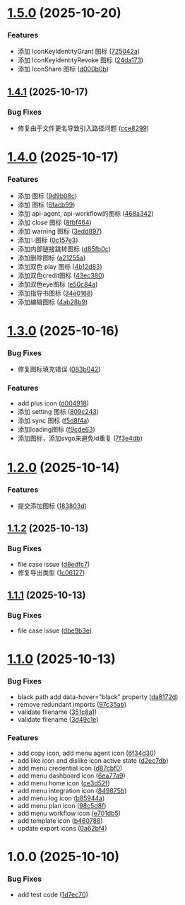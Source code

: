 # [1.5.0](https://github.com/xing-lin/browseract-ui/compare/v1.4.1...v1.5.0) (2025-10-20)

### Features

- 添加 IconKeyIdentityGrant 图标 ([725042a](https://github.com/xing-lin/browseract-ui/commit/725042a81e83b2bd26439ec4025667bd1a3216d5))
- 添加 IconKeyIdentityRevoke 图标 ([24da173](https://github.com/xing-lin/browseract-ui/commit/24da1730f2cd6e75a96f5d7249260f5ee423934b))
- 添加 IconShare 图标 ([d000b0b](https://github.com/xing-lin/browseract-ui/commit/d000b0bd35621dac4c268425b77838b6b704dfa9))

## [1.4.1](https://github.com/xing-lin/browseract-ui/compare/v1.4.0...v1.4.1) (2025-10-17)

### Bug Fixes

- 修复由于文件更名导致引入路径问题 ([cce8299](https://github.com/xing-lin/browseract-ui/commit/cce8299ae15380fbad581affffd049331d0b31b6))

# [1.4.0](https://github.com/xing-lin/browseract-ui/compare/v1.3.0...v1.4.0) (2025-10-17)

### Features

- 添加 <IconKeyIdentity /> 图标 ([9d9b08c](https://github.com/xing-lin/browseract-ui/commit/9d9b08ce522e71aed729c6db0e43140745b76301))
- 添加 <IconKeySecurity /> 图标 ([6facb99](https://github.com/xing-lin/browseract-ui/commit/6facb997f0cc76d8da5867ac46bcc08056764230))
- 添加 api-agent, api-workflow的图标 ([468a342](https://github.com/xing-lin/browseract-ui/commit/468a342a32de7790e7112352f361fd4a634698ec))
- 添加 close 图标 ([8fbf464](https://github.com/xing-lin/browseract-ui/commit/8fbf464a1cd7d0b2193cbe694c2e913c0e528b6c))
- 添加 warning 图标 ([3edd897](https://github.com/xing-lin/browseract-ui/commit/3edd897189c2500a3f13ac2fed51f37309aa9f21))
- 添加✨图标 ([0c157e3](https://github.com/xing-lin/browseract-ui/commit/0c157e3a3bfd0e1bb9783a363bf4b9e0f0927106))
- 添加内部链接跳转图标 ([d85fb0c](https://github.com/xing-lin/browseract-ui/commit/d85fb0c2673fce72174b7b75e4ffb259cb2f68c2))
- 添加删除图标 ([a21255a](https://github.com/xing-lin/browseract-ui/commit/a21255ad1c5418054579d7648b4731ad5281b07f))
- 添加双色 play 图标 ([4b12d83](https://github.com/xing-lin/browseract-ui/commit/4b12d83908f6f10a788fa72b44f2ce9b638f60d2))
- 添加双色credit图标 ([43ec380](https://github.com/xing-lin/browseract-ui/commit/43ec380f52aac3c4a3cff087d9cd31a708e048e4))
- 添加双色eye图标 ([e50c84a](https://github.com/xing-lin/browseract-ui/commit/e50c84a535c03e0e050e046c3c6c61e3b11562c0))
- 添加指导书图标 ([34e0168](https://github.com/xing-lin/browseract-ui/commit/34e0168aa61cffd3c918b0338328382a0c76007d))
- 添加编辑图标 ([4ab28b9](https://github.com/xing-lin/browseract-ui/commit/4ab28b9e56f9b485073ac8397c5579f964ee78e6))

# [1.3.0](https://github.com/xing-lin/browseract-ui/compare/v1.2.0...v1.3.0) (2025-10-16)

### Bug Fixes

- 修复图标填充错误 ([083b042](https://github.com/xing-lin/browseract-ui/commit/083b042d41dd1886cdc524b8f5d64d81a0c37d67))

### Features

- add plus icon ([d004918](https://github.com/xing-lin/browseract-ui/commit/d004918f6df687259095916f4b6e38388b77c714))
- 添加 setting 图标 ([809c243](https://github.com/xing-lin/browseract-ui/commit/809c243d53ba3fb65bcb16458ba3df05105489c8))
- 添加 sync 图标 ([f5d8f4a](https://github.com/xing-lin/browseract-ui/commit/f5d8f4ad7d7f799a2784488db39431b30779eb4c))
- 添加loading图标 ([f9cde63](https://github.com/xing-lin/browseract-ui/commit/f9cde63e012a04c513cfea5f7459a2e510aed65d))
- 添加图标，添加svgo来避免id重复 ([7f3e4db](https://github.com/xing-lin/browseract-ui/commit/7f3e4db69e4026f41b4cbc2e79f84105bce220f8))

# [1.2.0](https://github.com/xing-lin/browseract-ui/compare/v1.1.2...v1.2.0) (2025-10-14)

### Features

- 提交添加图标 ([183803d](https://github.com/xing-lin/browseract-ui/commit/183803d0fc38ba6763334f874673a35e15d86244))

## [1.1.2](https://github.com/xing-lin/browseract-ui/compare/v1.1.1...v1.1.2) (2025-10-13)

### Bug Fixes

- file case issue ([d8edfc7](https://github.com/xing-lin/browseract-ui/commit/d8edfc70d1ec3b5ef66f37057c2f53da34911bde))
- 修复导出类型 ([1c06127](https://github.com/xing-lin/browseract-ui/commit/1c06127bc577914f8344a5967ef705ef8977fedd))

## [1.1.1](https://github.com/xing-lin/browseract-ui/compare/v1.1.0...v1.1.1) (2025-10-13)

### Bug Fixes

- file case issue ([dbe9b3e](https://github.com/xing-lin/browseract-ui/commit/dbe9b3e10b7af336da23b05d4ebba5cdf75fd733))

# [1.1.0](https://github.com/xing-lin/browseract-ui/compare/v1.0.0...v1.1.0) (2025-10-13)

### Bug Fixes

- black path add data-hover="black" property ([da8172d](https://github.com/xing-lin/browseract-ui/commit/da8172d480d869724da4faf2dd98062dc34e03a1))
- remove redundant imports ([97c35ab](https://github.com/xing-lin/browseract-ui/commit/97c35abeb34911ff7596a5147113177e62105ddd))
- validate filename ([351c8a1](https://github.com/xing-lin/browseract-ui/commit/351c8a184857063ee0610a7dcaa6407741287dda))
- validate filename ([3d49c1e](https://github.com/xing-lin/browseract-ui/commit/3d49c1e78e1198e92f77802d2fcd9520010bb6d3))

### Features

- add copy icon, add menu agent icon ([6f34d30](https://github.com/xing-lin/browseract-ui/commit/6f34d30ab802d16c3a516602f3dc7338d0dd1061))
- add like icon and dislike icon active state ([d2ec7db](https://github.com/xing-lin/browseract-ui/commit/d2ec7db2597c26a18d27091e2f4f4a035d17a0f0))
- add menu credential icon ([d87cbf0](https://github.com/xing-lin/browseract-ui/commit/d87cbf020da3e05db341208a0a9793a106149c78))
- add menu dashboard icon ([6ea77a9](https://github.com/xing-lin/browseract-ui/commit/6ea77a9ff07225db0c89dbd13737a644b60136b0))
- add menu home icon ([ce3d52f](https://github.com/xing-lin/browseract-ui/commit/ce3d52f9d218326f01db55ca2f8b7796e8d7e4f2))
- add menu integration icon ([849875b](https://github.com/xing-lin/browseract-ui/commit/849875bb371624ee3035a784d8907c0c148936af))
- add menu log icon ([b85944a](https://github.com/xing-lin/browseract-ui/commit/b85944a5751ddc9b322d2dcd5195a9698cf2f22d))
- add menu plan icon ([98c5d8f](https://github.com/xing-lin/browseract-ui/commit/98c5d8f7a12ed08d595be6f9b03f6937861bc5bd))
- add menu workflow icon ([e701db5](https://github.com/xing-lin/browseract-ui/commit/e701db543a96eddd2d2e42c12c65039de314e96d))
- add template icon ([b460788](https://github.com/xing-lin/browseract-ui/commit/b460788766f1cfcea770a8d2417941f97dc2e82a))
- update export icons ([0a62bf4](https://github.com/xing-lin/browseract-ui/commit/0a62bf4e1c49fa29c03ee2354e199c517c797aeb))

# 1.0.0 (2025-10-10)

### Bug Fixes

- add test code ([1d7ec70](https://github.com/xing-lin/browseract-ui/commit/1d7ec70c542faba0368eae3020e90eb735c2da23))

